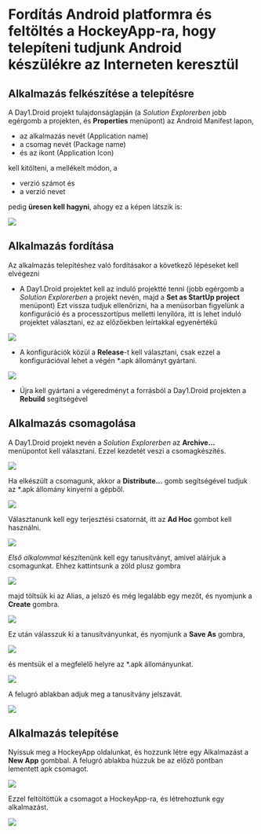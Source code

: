 # Fordítás Android platformra és feltöltés a HockeyApp-ra, hogy telepíteni tudjunk Android készülékre az Interneten keresztül

## Alkalmazás felkészítése a telepítésre

A Day1.Droid projekt tulajdonságlapján (a *Solution Explorerben* jobb egérgomb a projekten, és **Properties** menüpont) az Android Manifest lapon, 
- az alkalmazás nevét (Application name)
- a csomag nevét (Package name)
- és az ikont (Application Icon) 
 
 kell kitölteni, a mellékelt módon, a 
- verzió számot és 
- a verzió nevet 
  
pedig **üresen kell hagyni**, ahogy ez a képen látszik is:
 
![](images/android01.png?raw=true) 
 
## Alkalmazás fordítása
 
 Az alkalmazás telepítéshez való fordításakor a következő lépéseket kell elvégezni
 
- A Day1.Droid projektet kell az induló projektté tenni (jobb egérgomb a *Solution Explorerben* a projekt nevén, majd a **Set as StartUp project** menüpont) Ezt vissza tudjuk ellenőrizni, ha a menüsorban figyelünk a konfiguráció és a processzortípus melletti lenyílóra, itt is lehet induló projektet választani, ez az előzőekben leírtakkal egyenértékű

![](images/android02.png?raw=true) 

- A konfigurációk közül a **Release**-t kell választani, csak ezzel a konfigurációval lehet a végén *.apk állományt gyártani.

![](images/android03.png?raw=true) 

- Újra kell gyártani a végeredményt a forrásból a Day1.Droid projekten a **Rebuild** segítségével
  
## Alkalmazás csomagolása
A Day1.Droid projekt nevén a *Solution Explorerben* az **Archive...** menüpontot kell választani. Ezzel kezdetét veszi a csomagkészítés. 

![](images/android04.png?raw=true) 

Ha elkészült a csomagunk, akkor a **Distribute...** gomb segítségével tudjuk az *.apk állomány kinyerni a gépből.

![](images/android05.png?raw=true) 

Választanunk kell egy terjesztési csatornát, itt az **Ad Hoc** gombot kell használni.

![](images/android06.png?raw=true) 

*Első alkalommal* készítenünk kell egy tanusítványt, amivel aláírjuk a csomagunkat. Ehhez kattintsunk a zöld plusz gombra

![](images/android07.png?raw=true) 

majd töltsük ki az Alias, a jelszó és még legalább egy mezőt, és nyomjunk a **Create** gombra.

![](images/android08.png?raw=true) 

Ez után válasszuk ki a tanusítványunkat, és nyomjunk a **Save As** gombra, 

![](images/android09.png?raw=true) 

és mentsük el a megfelelő helyre az *.apk állományunkat. 

![](images/android10.png?raw=true) 

A felugró ablakban adjuk meg a tanusítvány jelszavát.

![](images/android11.png?raw=true) 

## Alkalmazás telepítése
Nyissuk meg a HockeyApp oldalunkat, és hozzunk létre egy Alkalmazást a **New App** gombbal. A felugró ablakba húzzuk be az előző pontban lementett apk csomagot.

![](images/android12.png?raw=true) 

Ezzel feltöltöttük a csomagot a HockeyApp-ra, és létrehoztunk egy alkalmazást.

![](images/android13.png?raw=true) 
